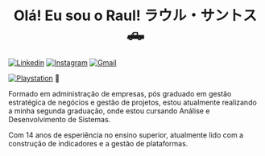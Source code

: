 
<h1 align="center"> Olá! Eu sou o Raul! ラウル・サントス 🛻</h1>

[![Linkedin](https://img.shields.io/badge/LinkedIn-0077B5?style=for-the-badge&logo=linkedin&logoColor=white)](https://www.linkedin.com/in/raul-santos-199923119/)
[![Instagram](https://img.shields.io/badge/Instagram-E4405F?style=for-the-badge&logo=instagram&logoColor=white)](https://www.instagram.com/raulzets/)
[![Gmail](https://img.shields.io/badge/Gmail-D14836?style=for-the-badge&logo=gmail&logoColor=white)](<a href="mailto:raul.santosss@gmail.com">)

[![Playstation](https://img.shields.io/badge/PlayStation-003791?style=for-the-badge&logo=playstation&logoColor=white)]()  💙


Formado em administração de empresas, pós graduado em gestão estratégica de negócios e gestão de projetos, estou atualmente realizando a minha segunda graduação, onde estou cursando Análise e Desenvolvimento de Sistemas.

Com 14 anos de esperiência no ensino superior, atualmente lido com a construção de indicadores e a gestão de plataformas.

